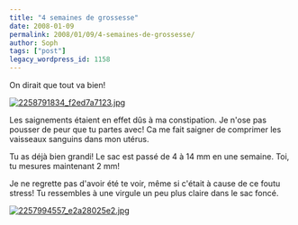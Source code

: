 ```yaml
---
title: "4 semaines de grossesse"
date: 2008-01-09
permalink: 2008/01/09/4-semaines-de-grossesse/
author: Soph
tags: ["post"]
legacy_wordpress_id: 1158
---
```


On dirait que tout va bien!

<a href="http://64k.be/wp-content/uploads/2008/03/2258791834_f2ed7a7123.jpg" title="2258791834_f2ed7a7123.jpg"><img src="http://64k.be/wp-content/uploads/2008/03/2258791834_f2ed7a7123.jpg" alt="2258791834_f2ed7a7123.jpg" /></a>

<!-- excerpt -->

Les saignements étaient en effet dûs à ma constipation. Je n'ose pas pousser de peur que tu partes avec! Ca me fait saigner de comprimer les vaisseaux sanguins dans mon utérus.

Tu as déjà bien grandi! Le sac est passé de 4 à 14 mm en une semaine. Toi, tu mesures maintenant 2 mm!

Je ne regrette pas d'avoir été te voir, même si c'était à cause de ce foutu stress! Tu ressembles à une virgule un peu plus claire dans le sac  foncé.

<a href="http://64k.be/wp-content/uploads/2008/03/2257994557_e2a28025e2.jpg" title="2257994557_e2a28025e2.jpg"><img src="http://64k.be/wp-content/uploads/2008/03/2257994557_e2a28025e2.jpg" alt="2257994557_e2a28025e2.jpg" /></a>
